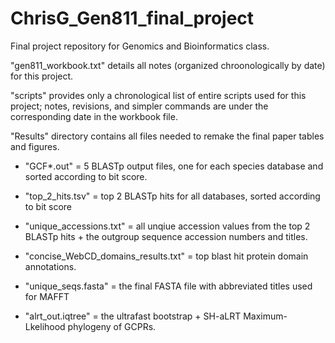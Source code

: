 # ChrisG_Gen811_final_project
Final project repository for Genomics and Bioinformatics class.

"gen811_workbook.txt" details all notes (organized chroonologically by date) for this project.

"scripts" provides only a chronological list of entire scripts used for this project; notes, revisions, and simpler commands are under the corresponding date in the workbook file.

"Results" directory contains all files needed to remake the final paper tables and figures. 

- "GCF*.out" = 5 BLASTp output files, one for each species database and sorted according to bit score.

- "top_2_hits.tsv" = top 2 BLASTp hits for all databases, sorted according to bit score

- "unique_accessions.txt" = all unqiue accession values from the top 2 BLASTp hits + the outgroup sequence accession numbers and titles.

- "concise_WebCD_domains_results.txt" = top blast hit protein domain annotations.

- "unique_seqs.fasta" = the final FASTA file with abbreviated titles used for MAFFT

- "alrt_out.iqtree" = the ultrafast bootstrap + SH-aLRT Maximum-Lkelihood phylogeny of GCPRs.
